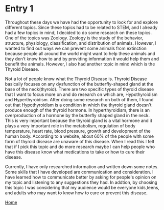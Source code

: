 # Entry 1

Throughout these days we have had the opportunity to look for and explore different topics. Since these topics had to be related to STEM, and I already had a few topics in mind, I decided to do some research on these topics. One of the topics was Zoology. Zoology is the study of the behavior, structure, physiology, classification, and distribution of animals. However, I wanted to find out ways we can prevent some animals from extinction because people all around the world might want to help these animals and they don't know how to and by providing information it would help them and benefit the animals. However, I also had another topic in mind which is the Thyroid Disease. 

Not a lot of people know what the Thyroid Disease is. Thyroid Disease basically focuses on any dysfunction of the butterfly-shaped gland at the base of the neck(thyroid). There are two specific types of thyroid disease that I want to focus more on and do research on which are, Hypothyroidism and Hyperthyroidism. After doing some research on both of them, I found out that Hypothyroidism is a condition in which the thyroid gland doesn't produce enough of the thyroid hormone. In hyperthyroidism, there is an overproduction of a hormone by the butterfly shaped gland in the neck. This is very important because the thyroid gland is a vital hormone and it plays a very important role in the metabolism, regulation of body temperature, heart rate, blood pressure, growth and development of the human body. According to a website, about 60% of the people with some form of thyroid disease are unaware of this disease. When I read this I felt that if I pick this topic and do more research maybe I can help people who have this disease know what medications to take or how to cure their disease.

Currently, I have only researched information and written down some notes.
Some skills that I have developed are communication and consideration. I have learned how to communicate better by asking for people's opinion on my topic and listening  to any suggestions they had. In addtion, by choosing this topic I was considering that my audience would be everyone kids,teens, and adults who may want to know how to cure or prevent this disease.

[Home](../README.md)


